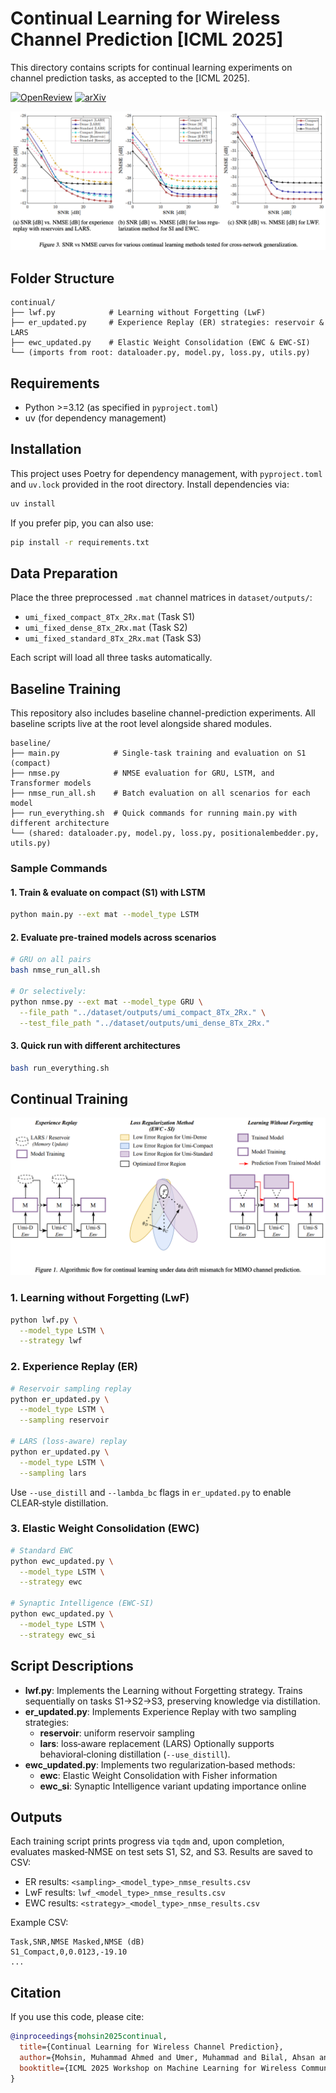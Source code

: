 # Continual Learning for Wireless Channel Prediction [ICML 2025]

This directory contains scripts for continual learning experiments on channel prediction tasks, as accepted to the [ICML 2025].

[![OpenReview](https://img.shields.io/badge/OpenReview-View-blue?logo=openreview)](https://openreview.net/forum?id=xzaGCSM7Sv&nesting=2&sort=date-desc)  [![arXiv](https://img.shields.io/badge/arXiv-View-brightgreen?logo=arxiv)](https://arxiv.org/abs/PLACEHOLDER)


![Continual Training Results](img/results.png)

## Folder Structure

```text
continual/
├── lwf.py            # Learning without Forgetting (LwF)
├── er_updated.py     # Experience Replay (ER) strategies: reservoir & LARS
├── ewc_updated.py    # Elastic Weight Consolidation (EWC & EWC‑SI)
└── (imports from root: dataloader.py, model.py, loss.py, utils.py)
```

## Requirements

- Python >=3.12 (as specified in `pyproject.toml`)
- uv (for dependency management)

## Installation

This project uses Poetry for dependency management, with `pyproject.toml` and `uv.lock` provided in the root directory. Install dependencies via:

```bash
uv install
```

If you prefer pip, you can also use:

```bash
pip install -r requirements.txt
```

## Data Preparation

Place the three preprocessed `.mat` channel matrices in `dataset/outputs/`:

- `umi_fixed_compact_8Tx_2Rx.mat` (Task S1)
- `umi_fixed_dense_8Tx_2Rx.mat` (Task S2)
- `umi_fixed_standard_8Tx_2Rx.mat` (Task S3)

Each script will load all three tasks automatically.

## Baseline Training

This repository also includes baseline channel-prediction experiments. All baseline scripts live at the root level alongside shared modules.

```text
baseline/
├── main.py            # Single-task training and evaluation on S1 (compact)
├── nmse.py            # NMSE evaluation for GRU, LSTM, and Transformer models
├── nmse_run_all.sh    # Batch evaluation on all scenarios for each model
├── run_everything.sh  # Quick commands for running main.py with different architecture
└── (shared: dataloader.py, model.py, loss.py, positionalembedder.py, utils.py)
```

### Sample Commands

#### 1. Train & evaluate on compact (S1) with LSTM

```bash
python main.py --ext mat --model_type LSTM
```

#### 2. Evaluate pre-trained models across scenarios

```bash
# GRU on all pairs
bash nmse_run_all.sh

# Or selectively:
python nmse.py --ext mat --model_type GRU \
  --file_path "../dataset/outputs/umi_compact_8Tx_2Rx." \
  --test_file_path "../dataset/outputs/umi_dense_8Tx_2Rx."
```

#### 3. Quick run with different architectures

```bash
bash run_everything.sh
```

## Continual Training
![Continual Training Workflow](img/architecture.png)

### 1. Learning without Forgetting (LwF)

```bash
python lwf.py \
  --model_type LSTM \
  --strategy lwf
```

### 2. Experience Replay (ER)

```bash
# Reservoir sampling replay
python er_updated.py \
  --model_type LSTM \
  --sampling reservoir

# LARS (loss‑aware) replay
python er_updated.py \
  --model_type LSTM \
  --sampling lars
```

Use `--use_distill` and `--lambda_bc` flags in `er_updated.py` to enable CLEAR‑style distillation.

### 3. Elastic Weight Consolidation (EWC)

```bash
# Standard EWC
python ewc_updated.py \
  --model_type LSTM \
  --strategy ewc

# Synaptic Intelligence (EWC‑SI)
python ewc_updated.py \
  --model_type LSTM \
  --strategy ewc_si
```

## Script Descriptions

- **lwf.py**: Implements the Learning without Forgetting strategy. Trains sequentially on tasks S1→S2→S3, preserving knowledge via distillation.
- **er\_updated.py**: Implements Experience Replay with two sampling strategies:
  - **reservoir**: uniform reservoir sampling
  - **lars**: loss‑aware replacement (LARS) Optionally supports behavioral‑cloning distillation (`--use_distill`).
- **ewc\_updated.py**: Implements two regularization‑based methods:
  - **ewc**: Elastic Weight Consolidation with Fisher information
  - **ewc\_si**: Synaptic Intelligence variant updating importance online

## Outputs

Each training script prints progress via `tqdm` and, upon completion, evaluates masked‑NMSE on test sets S1, S2, and S3. Results are saved to CSV:

- ER results: `<sampling>_<model_type>_nmse_results.csv`
- LwF results: `lwf_<model_type>_nmse_results.csv`
- EWC results: `<strategy>_<model_type>_nmse_results.csv`

Example CSV:

```csv
Task,SNR,NMSE Masked,NMSE (dB)
S1_Compact,0,0.0123,-19.10
...
```

## Citation

If you use this code, please cite:

```bibtex
@inproceedings{mohsin2025continual,
  title={Continual Learning for Wireless Channel Prediction},
  author={Mohsin, Muhammad Ahmed and Umer, Muhammad and Bilal, Ahsan and Jamshed, Muhammad Ali and Cioffi, John M},
  booktitle={ICML 2025 Workshop on Machine Learning for Wireless Communication and Networks (ML4Wireless)}
}
```

